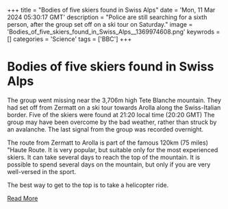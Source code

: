+++
title = "Bodies of five skiers found in Swiss Alps"
date = 'Mon, 11 Mar 2024 05:30:17 GMT'
description = "Police are still searching for a sixth person, after the group set off on a ski tour on Saturday."
image = 'Bodies_of_five_skiers_found_in_Swiss_Alps__1369974608.png'
keywrods =  []
categories = 'Science'
tags = ['BBC']
+++

# Bodies of five skiers found in Swiss Alps

The group went missing near the 3,706m high Tete Blanche mountain.
They had set off from Zermatt on a ski tour towards Arolla along the Swiss-Italian border.
Five of the skiers were found at 21:20 local time (20:20 GMT) The group may have been overcome by the bad weather, rather than struck by an avalanche.
The last signal from the group was recorded overnight.

The route from Zermatt to Arolla is part of the famous 120km (75 miles) <bb>"Haute Route.
It is very popular, but suitable only for the most experienced skiers.
It can take several days to reach the top of the mountain.
It is possible to spend several days on the mountain, but only if you are very well-versed in the sport.

The best way to get to the top is to take a helicopter ride.


[Read More](https://www.bbc.co.uk/news/world-europe-68528992)
